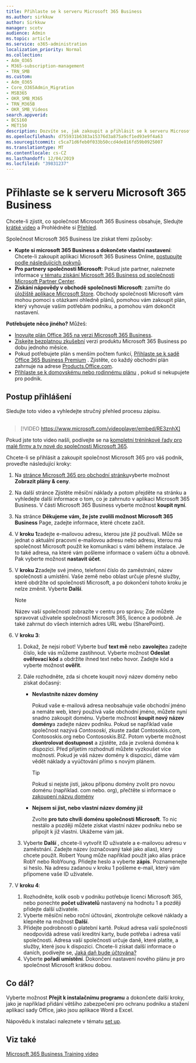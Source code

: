```yaml
---
title: Přihlaste se k serveru Microsoft 365 Business
ms.author: sirkkuw
author: Sirkkuw
manager: scotv
audience: Admin
ms.topic: article
ms.service: o365-administration
localization_priority: Normal
ms.collection:
- Adm_O365
- M365-subscription-management
- TRN_SMB
ms.custom:
- Adm_O365
- Core_O365Admin_Migration
- MSB365
- OKR_SMB_M365
- TRN_M365B
- OKR_SMB_Videos
search.appverid:
- BCS160
- MET150
description: Dozvíte se, jak zakoupit a přihlásit se k serveru Microsoft 365 Business.
ms.openlocfilehash: d755931b6383a15376d3a875a9cf1ed93e9f4a63
ms.sourcegitcommit: c5ca71d6feb0f033b50ccd4de816fd59b0925007
ms.translationtype: MT
ms.contentlocale: cs-CZ
ms.lasthandoff: 12/04/2019
ms.locfileid: "39831237"
---
```

# <a name="sign-up-for-microsoft-365-business"></a>Přihlaste se k serveru Microsoft 365 Business

Chcete-li zjistit, co společnost Microsoft 365 Business obsahuje, Sledujte [krátké video](https://go.microsoft.com/fwlink/?linkid=2109651) a Prohlédněte si [Přehled](microsoft-365-business-overview.md).

Společnost Microsoft 365 Business lze získat třemi způsoby:
- **Kupte si microsoft 365 Business a dokončete vlastní nastavení**: Chcete-li zakoupit aplikaci Microsoft 365 Business Online, [postupujte podle následujících pokynů](#sign-up-steps).
- **Pro partnery společnosti Microsoft**: Pokud jste partner, naleznete informace [v tématu získání Microsoft 365 Business od společnosti Microsoft Partner Center](get-microsoft-365-business.md#get-microsoft-365-business-from-microsoft-partner-center).
- **Získání nápovědy v obchodě společnosti Microsoft**: zamiřte do [úložiště aplikace Microsoft Store](https://go.microsoft.com/fwlink/?linkid=2109652). Obchody společnosti Microsoft vám mohou pomoci s otázkami ohledně plánů, pomohou vám zakoupit plán, který vyhovuje vašim potřebám podniku, a pomohou vám dokončit nastavení.

**Potřebujete něco jiného?** Můžeš:
- [Inovujte plán Office 365 na verzi Microsoft 365 Business](migrate-to-microsoft-365-business.md).
- [Získejte bezplatnou zkušební](https://go.microsoft.com/fwlink/p/?linkid=2102309) verzi produktu Microsoft 365 Business po dobu jednoho měsíce.
- Pokud potřebujete plán s menším počtem funkcí, [Přihlaste se k sadě Office 365 Business Premium](https://go.microsoft.com/fwlink/p/?LinkID=510935) . Zjistěte, co každý obchodní plán zahrnuje na adrese [Products.Office.com](https://go.microsoft.com/fwlink/?linkid=2109397).
- [Přihlaste se k domovskému nebo rodinnému plánu](https://go.microsoft.com/fwlink/?linkid=2109398) , pokud si nekupujete pro podnik. 

## <a name="sign-up-steps"></a>Postup přihlášení

Sledujte toto video a vyhledejte stručný přehled procesu zápisu.<br><br>

> [!VIDEO https://www.microsoft.com/videoplayer/embed/RE3znhX] 

Pokud jste toto video našli, podívejte se na [kompletní tréninkové řady pro malé firmy a ty nové do společnosti Microsoft 365](https://support.office.com/article/6ab4bbcd-79cf-4000-a0bd-d42ce4d12816).

Chcete-li se přihlásit a zakoupit společnost Microsoft 365 pro váš podnik, proveďte následující kroky:

1. Na [stránce Microsoft 365 pro obchodní stránku](https://go.microsoft.com/fwlink/?linkid=2109654)vyberte možnost **Zobrazit plány & ceny**. 
2. Na další stránce Zjistěte měsíční náklady a potom přejděte na stránku a vyhledejte další informace o tom, co je zahrnuto v aplikaci Microsoft 365 Business. V části Microsoft 365 Business vyberte možnost **koupit nyní**.
3. Na stránce **Děkujeme vám, že jste zvolili možnost Microsoft 365 Business** Page, zadejte informace, které chcete začít.
4. V **kroku 1**zadejte e-mailovou adresu, kterou jste již používali. Může se jednat o aktuální pracovní e-mailovou adresu nebo adresu, kterou má společnost Microsoft použít ke komunikaci s vámi během instalace. Je to také adresa, na které vám pošleme informace o vašem účtu a obnově. Pak vyberte možnost **nastavit účet**.
5. V **kroku 2**zadejte své jméno, telefonní číslo do zaměstnání, název společnosti a umístění. Vaše země nebo oblast určuje přesné služby, které obdržíte od společnosti Microsoft, a po dokončení tohoto kroku je nelze změnit. Vyberte **Další**.
    > [!NOTE]
    > Název vaší společnosti zobrazíte v centru pro správu; Zde můžete spravovat uživatele společnosti Microsoft 365, licence a podobně. Je také zahrnut do všech interních adres URL webu (SharePoint).
6. V **kroku 3**:

    1. Dokaž, že nejsi robot! Vyberte buď **text mě** nebo **zavolejte**a zadejte číslo, kde vás můžeme zastihnout. Vyberte možnost **Odeslat ověřovací kód** a obdržíte ihned text nebo hovor. Zadejte kód a vyberte možnost **ověřit**.
    2. Dále rozhodněte, zda si chcete koupit nový název domény nebo získat dočasný:

        - **Nevlastníte název domény** 
        
            Pokud vaše e-mailová adresa neobsahuje vaše obchodní jméno a nemáte web, který používá vaše obchodní jméno, můžete nyní snadno zakoupit doménu. Vyberte možnost **koupit nový název domény**a zadejte název podniku. Pokud se například vaše společnost nazývá *Contososki*, zkuste zadat Contosokis.com, Contososkis.org nebo Contososkis.BIZ. Potom vyberte možnost **zkontrolovat dostupnost** a zjistěte, zda je zvolená doména k dispozici. Před přijetím rozhodnutí můžete vyzkoušet více možností. Pokud je váš název domény k dispozici, dáme vám vědět náklady a vyúčtování přímo s novým plánem. 
       
            > [!TIP]
            > Pokud si nejste jisti, jakou příponu domény zvolit pro novou doménu (například. com nebo. org), přečtěte si informace o [zakoupení názvu domény](https://go.microsoft.com/fwlink/?linkid=2109700)
        
        - **Nejsem si jist, nebo vlastní název domény již** 
        
             Zvolte **pro tuto chvíli doménu společnosti Microsoft**. To nic nestálo a později můžete získat vlastní název podniku nebo se připojit k již vlastni. Ukážeme vám jak.

    3. Vyberte **Další** , chcete-li vytvořit ID uživatele a e-mailovou adresu v zaměstnání. Zadejte název (označovaný také jako alias), který chcete použít. Robert Young může například použít jako alias práce RobY nebo RobYoung. Přidejte heslo a vyberte **zápis**. Poznamenejte si heslo. Na adresu zadanou v kroku 1 pošleme e-mail, který vám připomene vaše ID uživatele.
7. V **kroku 4**: 

    1. Rozhodněte, kolik osob v podniku potřebuje licenci Microsoft 365, nebo ponechte **počet uživatelů** nastavený na hodnotu 1 a později přidejte další uživatele. 
    2. Vyberte měsíční nebo roční účtování, zkontrolujte celkové náklady a klepněte na možnost **Další**. 
    3. Přidejte podrobnosti o platební kartě. Pokud adresa vaší společnosti neodpovídá adrese vaší kreditní karty, bude potřeba i adresa vaší společnosti. Adresa vaší společnosti určuje daně, které platíte, a služby, které jsou k dispozici. Chcete-li získat další informace o daních, podívejte se, [Jaká daň bude účtována?](https://go.microsoft.com/fwlink/?linkid=2109701)
    4. Vyberte **pořadí umístění**. Dokončení nastavení nového plánu je pro společnost Microsoft krátkou dobou.

## <a name="whats-next"></a>Co dál?

Vyberte možnost **Přejít k instalačnímu programu** a dokončete další kroky, jako je například přidání většího zabezpečení pro ochranu podniku a stažení aplikací sady Office, jako jsou aplikace Word a Excel.

Nápovědu k instalaci naleznete v tématu [set up](set-up.md).

## <a name="see-also"></a>Viz také

[Microsoft 365 Business Training video](https://support.office.com/article/6ab4bbcd-79cf-4000-a0bd-d42ce4d12816)
